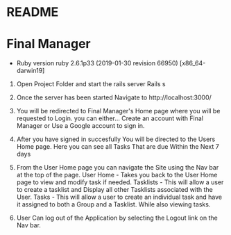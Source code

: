 # README
# Final Manager
* Ruby version
ruby 2.6.1p33 (2019-01-30 revision 66950) [x86_64-darwin19]

1. Open Project Folder and start the rails server 
    Rails s

2. Once the server has been started Navigate to http://localhost:3000/

3. You will be redirected to Final Manager's Home page where you will be requested to Login. 
    you can either...
        Create an account with Final Manager
                or
        Use a Google account to sign in.

4. After you have signed in succesfully You will be directed to the Users Home page.
    Here you can see all Tasks That are due Within the Next 7 days

5. From the User Home page you can navigate the Site using the Nav bar at the top of the page.
    User Home - Takes you back to the User Home page to view and modify task if needed.
    Tasklists - This will allow a user to create a tasklist and Display all other Tasklists associated with the User.
    Tasks - This will allow a user to create an individual task and have it assigned to both a Group and a Tasklist. While also viewing tasks.

6.  User Can log out of the Application by selecting the Logout link on the Nav bar.

